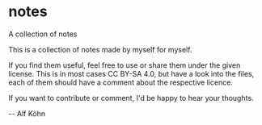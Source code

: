 # notes
A collection of notes

This is a collection of notes made by myself for myself. 

If you find them useful, feel free to use or share them under the given license.
This is in most cases CC BY-SA 4.0, but have a look into the files, 
each of them should have a comment about the respective licence.

If you want to contribute or comment, I'd be happy to hear your thoughts.

--
Alf Köhn
